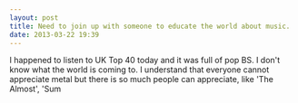 ```yaml
---
layout: post
title: Need to join up with someone to educate the world about music.
date: 2013-03-22 19:39
---
```

I happened to listen to UK Top 40 today and it was full of pop BS. I don't know what the world is coming to. I understand that everyone cannot appreciate metal but there is so much people can appreciate, like 'The Almost', 'Sum 
